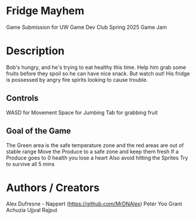 # Fridge Mayhem 
Game Submission for UW Game Dev Club Spring 2025 Game Jam

# Description
Bob's hungry, and he's trying to eat healthy this time. Help him grab some fruits before they spoil so he can have nice snack. But watch out! His fridge is possessed by angry fire spirits looking to cause trouble.

## Controls
WASD for Movement
Space for Jumbing
Tab for grabbing fruit

## Goal of the Game
The Green area is the safe temperature zone and the red areas are out of stable range
Move the Produce to a safe zone and keep them fresh
If a Produce goes to 0 health you lose a heart
Also avoid hitting the Sprites
Try to survive all 5 mins

# Authors / Creators
Alex Dufresne - Nappert (https://github.com/MrDNAlex)
Peter Yoo
Grant Achuzia
Ujjval Rajput
